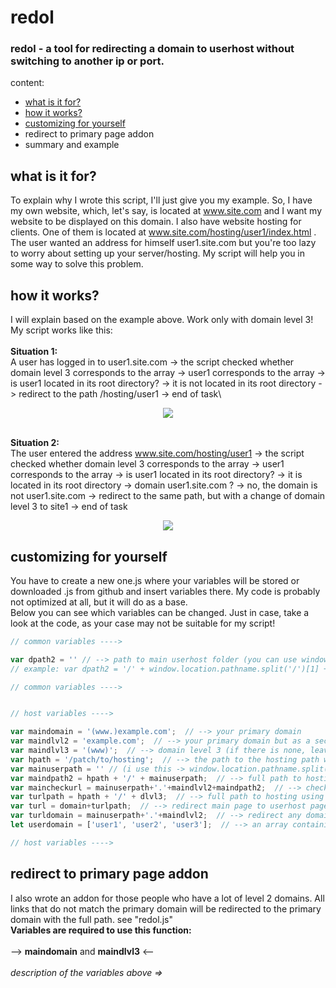 # redol
### redol - a tool for redirecting a domain to userhost without switching to another ip or port.

content:
* [what is it for?](#what-is-it-for?)
* [how it works?](#how-it-works?)
* [customizing for yourself](#customizing-for-yourself)
* redirect to primary page addon
* summary and example

## what is it for?
To explain why I wrote this script, I'll just give you my example. So, I have my own website, which, let's say, is located at www.site.com and I want my website to be displayed on this domain. I also have website hosting for clients. One of them is located at www.site.com/hosting/user1/index.html . The user wanted an address for himself user1.site.com but you're too lazy to worry about setting up your server/hosting. My script will help you in some way to solve this problem.
## how it works?
I will explain based on the example above. Work only with domain level 3!\
My script works like this:\
\
**Situation 1:**\
A user has logged in to user1.site.com -> the script checked whether domain level 3 corresponds to the array -> user1 corresponds to the array -> is user1 located in its root directory? -> it is not located in its root directory -> redirect to the path /hosting/user1 -> end of task\

<p align="center">
  <img src='https://media1.giphy.com/media/v1.Y2lkPTc5MGI3NjExa210dWJ4bHI1MzBuc2IzcWZlZzBhcnBlZDhmYWhuNTRkdDFqMHZsOSZlcD12MV9pbnRlcm5hbF9naWZfYnlfaWQmY3Q9Zw/vYLi328b8f6iyUN2fF/giphy.gif'>
</p>

\
**Situation 2:**\
The user entered the address www.site.com/hosting/user1 -> the script checked whether domain level 3 corresponds to the array -> user1 corresponds to the array -> is user1 located in its root directory? -> it is located in its root directory -> domain user1.site.com ? -> no, the domain is not user1.site.com -> redirect to the same path, but with a change of domain level 3 to site1 -> end of task

<p align="center">
  <img src='https://media0.giphy.com/media/v1.Y2lkPTc5MGI3NjExNGIwNWp2N2gybTFudGg1djNxd2tmeWV2MDZpN2g5Y2R5ODVsenN1MCZlcD12MV9pbnRlcm5hbF9naWZfYnlfaWQmY3Q9Zw/5GouV525aDaS6uf29r/giphy.gif'>
</p>

## customizing for yourself
You have to create a new one.js where your variables will be stored or downloaded .js from github and insert variables there. My code is probably not optimized at all, but it will do as a base.\
Below you can see which variables can be changed. Just in case, take a look at the code, as your case may not be suitable for my script!
```javascript
// common variables ---->

var dpath2 = '' // --> path to main userhost folder (you can use window.location.pathname.split('/')[n]; where n is the number of each path; starting from 1);
// example: var dpath2 = '/' + window.location.pathname.split('/')[1] + '/' + window.location.pathname.split('/')[2]; // --> getting path (1 folder + 2 folder in path link)

// common variables ---->


// host variables ---->

var maindomain = '(www.)example.com';  // --> your primary domain
var maindlvl2 = 'example.com';  // --> your primary domain but as a second-level domain
var maindlvl3 = '(www)';  // --> domain level 3 (if there is none, leave it empty)
var hpath = '/patch/to/hosting';  // --> the path to the hosting path without the destination path
var mainuserpath = '' // (i use this -> window.location.pathname.split('/')[n]; where n is where n is the number of hpath + 1 folders); // --> destination path
var maindpath2 = hpath + '/' + mainuserpath;  // --> full path to hosting using mainuserpath
var maincheckurl = mainuserpath+'.'+maindlvl2+maindpath2;  // --> checking that the user is not on the hosting path
var turlpath = hpath + '/' + dlvl3;  // --> full path to hosting using dlvl3
var turl = domain+turlpath;  // --> redirect main page to userhost page
var turldomain = mainuserpath+'.'+maindlvl2;  // --> redirect any domain dlvl3 to userhost dlvl3 using mainuserpath
let userdomain = ['user1', 'user2', 'user3'];  // --> an array containing domains with a custom level 3 for hosting

// host variables ---->
```
## redirect to primary page addon
I also wrote an addon for those people who have a lot of level 2 domains. All links that do not match the primary domain will be redirected to the primary domain with the full path. see "redol.js"\
**Variables are required to use this function:**\
\
--> **maindomain** and **maindlvl3** <--\
\
*description of the variables above =>*
## 
